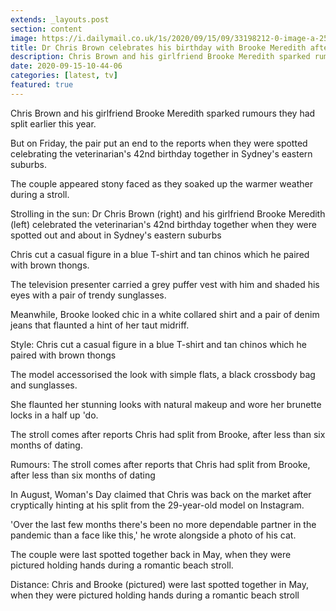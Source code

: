 ```yaml
---
extends: _layouts.post
section: content
image: https://i.dailymail.co.uk/1s/2020/09/15/09/33198212-0-image-a-25_1600160308348.jpg 
title: Dr Chris Brown celebrates his birthday with Brooke Meredith after reports the couple split 
description: Chris Brown and his girlfriend Brooke Meredith sparked rumours they had split earlier this year. 
date: 2020-09-15-10-44-06 
categories: [latest, tv] 
featured: true 
--- 
```

Chris Brown and his girlfriend Brooke Meredith sparked rumours they had split earlier this year.

But on Friday, the pair put an end to the reports when they were spotted celebrating the veterinarian's 42nd birthday together in Sydney's eastern suburbs.

The couple appeared stony faced as they soaked up the warmer weather during a stroll. 

Strolling in the sun: Dr Chris Brown (right) and his girlfriend Brooke Meredith (left) celebrated the veterinarian's 42nd birthday together when they were spotted out and about in Sydney's eastern suburbs 

Chris cut a casual figure in a blue T-shirt and tan chinos which he paired with brown thongs. 

The television presenter carried a grey puffer vest with him and shaded his eyes with a pair of trendy sunglasses. 

Meanwhile, Brooke looked chic in a white collared shirt and a pair of denim jeans that flaunted a hint of her taut midriff.  

Style: Chris cut a casual figure in a blue T-shirt and tan chinos which he paired with brown thongs

The model accessorised the look with simple flats, a black crossbody bag and sunglasses. 

She flaunted her stunning looks with natural makeup and wore her brunette locks in a half up 'do.  

The stroll comes after reports Chris had split from Brooke, after less than six months of dating.

Rumours: The stroll comes after reports that Chris had split from Brooke, after less than six months of dating

In August, Woman's Day claimed that Chris was back on the market after cryptically hinting at his split from the 29-year-old model on Instagram.

'Over the last few months there's been no more dependable partner in the pandemic than a face like this,' he wrote alongside a photo of his cat.

The couple were last spotted together back in May, when they were pictured holding hands during a romantic beach stroll.

Distance: Chris and Brooke (pictured) were last spotted together in May, when they were pictured holding hands during a romantic beach stroll

